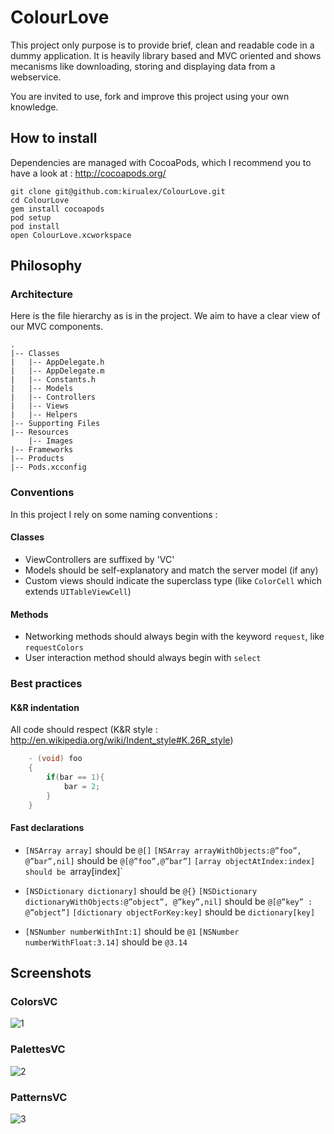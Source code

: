 # ColourLove

This project only purpose is to provide brief, clean and readable code in a dummy application.
It is heavily library based and MVC oriented and shows mecanisms like downloading, storing and displaying data from a webservice.

You are invited to use, fork and improve this project using your own knowledge.

## How to install

Dependencies are managed with CocoaPods, which I recommend you to have a look at : http://cocoapods.org/

    git clone git@github.com:kirualex/ColourLove.git
    cd ColourLove
    gem install cocoapods
    pod setup
    pod install
    open ColourLove.xcworkspace

## Philosophy

### Architecture

Here is the file hierarchy as is in the project. We aim to have a clear view of our MVC components.

```
.
|-- Classes
|   |-- AppDelegate.h
|   |-- AppDelegate.m
|   |-- Constants.h
|   |-- Models
|   |-- Controllers
|   |-- Views
|   |-- Helpers
|-- Supporting Files
|-- Resources
    |-- Images
|-- Frameworks
|-- Products
|-- Pods.xcconfig
```

### Conventions

In this project I rely on some naming conventions :

#### Classes

- ViewControllers are suffixed by 'VC'
- Models should be self-explanatory and match the server model (if any)
- Custom views should indicate the superclass type (like `ColorCell` which extends `UITableViewCell`)

#### Methods

- Networking methods should always begin with the keyword `request`, like `requestColors`
- User interaction method should always begin with `select`

### Best practices

#### K&R indentation

All code should respect (K&R style : <http://en.wikipedia.org/wiki/Indent_style#K.26R_style>)

``` objective-c
	- (void) foo
	{
	    if(bar == 1){
	        bar = 2;
	    }
	} 
```

#### Fast declarations

- `[NSArray array]` should be `@[]`
	`[NSArray arrayWithObjects:@”foo”, @”bar”,nil]` should be `@[@”foo”,@”bar”]`
	`[array objectAtIndex:index] should be `array[index]`

- `[NSDictionary dictionary]` should be `@{}`
	`[NSDictionary dictionaryWithObjects:@”object”, @”key”,nil]` should be `@[@”key” : @”object”]`
	`[dictionary objectForKey:key]` should be `dictionary[key]`

- `[NSNumber numberWithInt:1]` should be `@1`
	`[NSNumber numberWithFloat:3.14]` should be `@3.14`



## Screenshots

### ColorsVC
![1](http://i.imgur.com/NjKmLxF.png)
### PalettesVC
![2](http://i.imgur.com/XuCxahd.png)
### PatternsVC
![3](http://i.imgur.com/nSeREk0.png)
